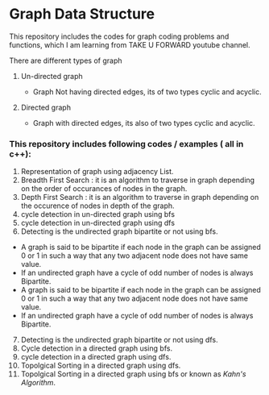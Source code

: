 # Graph Data Structure
This repository includes the codes for graph coding problems and functions, which I am learning from TAKE U FORWARD youtube channel.

There are different types of graph 
1. Un-directed graph 
    * Graph Not having directed edges, its of two types cyclic and acyclic.
  
2. Directed graph
    * Graph with directed edges, its also of two types cyclic and acyclic.


### This repository includes following codes / examples ( all in c++):
1. Representation of graph using adjacency List.
2. Breadth First Search : it is an algorithm to traverse in graph depending on the order of occurances of nodes in the graph. 
3. Depth First Search : it is an algorithm to traverse in graph depending on the occurence of nodes in depth of the graph.
4. cycle detection in un-directed graph using bfs
5. cycle detection in un-directed graph using dfs
6. Detecting is the undirected graph bipartite or not using bfs. 
*  A graph is said to be bipartite if each node in the graph can be assigned 0 or 1 in such a way that any two adjacent node does not have same value. 
*  If an undirected graph have a cycle of odd number of nodes is always Bipartite.
* A graph is said to be bipartite if each node in the graph can be assigned 0 or 1 in such a way that any two adjacent node does not have same value. 
* If an undirected graph have a cycle of odd number of nodes is always Bipartite.

7. Detecting is the undirected graph bipartite or not using dfs.
8. Cycle detection in a directed graph using bfs.
9. cycle detection in a directed graph using dfs.
10. Topolgical Sorting in a directed graph using dfs.
11. Topolgical Sorting in a directed graph using bfs or known as *Kahn's Algorithm*.
